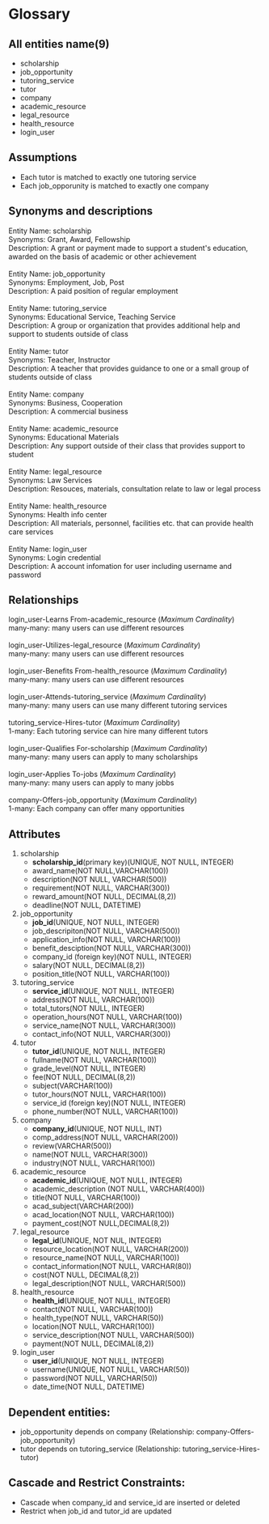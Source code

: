 # Glossary
## All entities name(9)
- scholarship
- job_opportunity
- tutoring_service
- tutor
- company
- academic_resource
- legal_resource
- health_resource
- login_user

## Assumptions
- Each tutor is matched to exactly one tutoring service
- Each job_opporunity is matched to exactly one company  

## Synonyms and descriptions
Entity Name: scholarship <br />
Synonyms: Grant, Award, Fellowship<br />
Description: A grant or payment made to support a student's education, awarded on the basis of academic or other achievement<br />
<br />
Entity Name: job_opportunity <br />
Synonyms: Employment, Job, Post<br />
Description: A paid position of regular employment<br />
<br />
Entity Name: tutoring_service <br />
Synonyms: Educational Service, Teaching Service<br />
Description: A group or organization that provides additional help and support to students outside of class<br />
<br />
Entity Name: tutor <br />
Synonyms: Teacher, Instructor<br />
Description: A teacher that provides guidance to one or a small group of students outside of class<br />
<br />
Entity Name: company <br />
Synonyms: Business, Cooperation<br />
Description: A commercial business<br />
<br />
Entity Name: academic_resource <br />
Synonyms: Educational Materials <br />
Description: Any support outside of their class that provides support to student<br />
<br />
Entity Name: legal_resource <br />
Synonyms: Law Services<br />
Description: Resouces, materials, consultation relate to law or legal process<br />
<br />
Entity Name: health_resource <br />
Synonyms: Health info center<br />
Description: All materials, personnel, facilities etc. that can provide health care services<br />
<br />
Entity Name: login_user <br />
Synonyms: Login credential<br />
Description: A account infomation for user including username and password<br />

## Relationships
login_user-Learns From-academic_resource (*Maximum Cardinality*)<br />
many-many: many users can use different resources<br />
<br />
login_user-Utilizes-legal_resource (*Maximum Cardinality*)<br />
many-many: many users can use different resources<br />
<br />
login_user-Benefits From-health_resource (*Maximum Cardinality*)<br />
many-many: many users can use different resources<br />
<br />
login_user-Attends-tutoring_service (*Maximum Cardinality*)<br />
many-many: many users can use many different tutoring services<br />
<br />
tutoring_service-Hires-tutor (*Maximum Cardinality*)<br />
1-many: Each tutoring service can hire many different tutors<br />
<br />
login_user-Qualifies For-scholarship (*Maximum Cardinality*) <br />
many-many: many users can apply to many scholarships<br />
<br />
login_user-Applies To-jobs (*Maximum Cardinality*) <br />
many-many: many users can apply to many jobbs<br />
<br />
company-Offers-job_opportunity (*Maximum Cardinality*) <br />
1-many: Each company can offer many opportunities<br />
## Attributes
1. scholarship
   - **scholarship_id**(primary key)(UNIQUE, NOT NULL, INTEGER)
   - award_name(NOT NULL,VARCHAR(100))
   - description(NOT NULL, VARCHAR(500)) 
   - requirement(NOT NULL, VARCHAR(300)) 
   - reward_amount(NOT NULL, DECIMAL(8,2))
   - deadline(NOT NULL, DATETIME)
2. job_opportunity
   - **job_id**(UNIQUE, NOT NULL, INTEGER)
   - job_descripiton(NOT NULL, VARCHAR(500))
   - application_info(NOT NULL, VARCHAR(100))
   - benefit_desciption(NOT NULL, VARCHAR(300))
   - company_id (foreign key)(NOT NULL, INTEGER)
   - salary(NOT NULL, DECIMAL(8,2))
   - position_title(NOT NULL, VARCHAR(100))
3. tutoring_service
   - **service_id**(UNIQUE, NOT NULL, INTEGER)
   - address(NOT NULL, VARCHAR(100))
   - total_tutors(NOT NULL, INTEGER)
   - operation_hours(NOT NULL, VARCHAR(100))
   - service_name(NOT NULL, VARCHAR(300))
   - contact_info(NOT NULL, VARCHAR(300))
4. tutor
   - **tutor_id**(UNIQUE, NOT NULL, INTEGER)
   - fullname(NOT NULL, VARCHAR(100))
   - grade_level(NOT NULL, INTEGER)
   - fee(NOT NULL, DECIMAL(8,2))
   - subject(VARCHAR(100)) 
   - tutor_hours(NOT NULL, VARCHAR(100))
   - service_id (foreign key)(NOT NULL, INTEGER)
   - phone_number(NOT NULL, VARCHAR(100))<br />
5. company
   - **company_id**(UNIQUE, NOT NULL, INT)
   - comp_address(NOT NULL, VARCHAR(200))
   - review(VARCHAR(500))
   - name(NOT NULL, VARCHAR(300))
   - industry(NOT NULL, VARCHAR(100))<br />
6. academic_resource
   - **academic_id**(UNIQUE, NOT NULL, INTEGER)
   - academic_description (NOT NULL, VARCHAR(400))
   - title(NOT NULL, VARCHAR(100))
   - acad_subject(VARCHAR(200))
   - acad_location(NOT NULL, VARCHAR(100))
   - payment_cost(NOT NULL,DECIMAL(8,2))<br />
7. legal_resource
   - **legal_id**(UNIQUE, NOT NUL, INTEGER)
   - resource_location(NOT NULL, VARCHAR(200))
   - resource_name(NOT NULL, VARCHAR(100))
   - contact_information(NOT NULL, VARCHAR(80))
   - cost(NOT NULL, DECIMAL(8,2))
   - legal_description(NOT NULL, VARCHAR(500))<br />
8. health_resource
   - **health_id**(UNIQUE, NOT NULL, INTEGER)
   - contact(NOT NULL, VARCHAR(100))
   - health_type(NOT NULL, VARCHAR(50))
   - location(NOT NULL, VARCHAR(100))
   - service_description(NOT NULL, VARCHAR(500))
   - payment(NOT NULL, DECIMAL(8,2))<br />
9. login_user
   - **user_id**(UNIQUE, NOT NULL, INTEGER)
   - username(UNIQUE, NOT NULL, VARCHAR(50))
   - password(NOT NULL, VARCHAR(50)) 
   - date_time(NOT NULL, DATETIME)

## Dependent entities:
- job_opportunity depends on company (Relationship: company-Offers-job_opportunity)
- tutor depends on tutoring_service  (Relationship: tutoring_service-Hires-tutor)

## Cascade and Restrict Constraints:
- Cascade when company_id and service_id are inserted or deleted
- Restrict when job_id and tutor_id are updated
